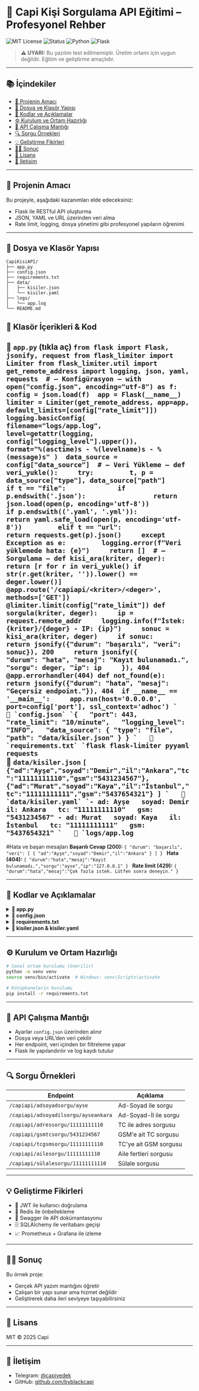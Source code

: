 
# 📘 Capi Kişi Sorgulama API Eğitimi – Profesyonel Rehber

![MIT License](https://img.shields.io/badge/license-MIT-green)
![Status](https://img.shields.io/badge/status-Eğitim%20Amaçlı-blue)
![Python](https://img.shields.io/badge/python-3.8+-yellow)
![Flask](https://img.shields.io/badge/framework-Flask-red)

> **⚠️ UYARI:** Bu yazılım test edilmemiştir. Üretim ortamı için uygun değildir. Eğitim ve geliştirme amaçlıdır.

---

## 📚 İçindekiler
- [🎯 Projenin Amacı](#-projenin-amacı)
- [📁 Dosya ve Klasör Yapısı](#-dosya-ve-klasör-yapısı)
- [🧠 Kodlar ve Açıklamalar](#-kodlar-ve-açıklamalar)
- [⚙️ Kurulum ve Ortam Hazırlığı](#️-kurulum-ve-ortam-hazırlığı)
- [🔌 API Çalışma Mantığı](#-api-çalışma-mantığı)
- [🔍 Sorgu Örnekleri](#-sorgu-örnekleri)
- [💡 Geliştirme Fikirleri](#-geliştirme-fikirleri)
- [👨‍🏫 Sonuç](#-sonuç)
- [📄 Lisans](#-lisans)
- [👋 İletişim](#-iletişim)

---

## 🎯 Projenin Amacı

Bu projeyle, aşağıdaki kazanımları elde edeceksiniz:

- Flask ile RESTful API oluşturma
- JSON, YAML ve URL üzerinden veri alma
- Rate limit, logging, dosya yönetimi gibi profesyonel yapıların öğrenimi

---

## 📁 Dosya ve Klasör Yapısı

```
CapiKisiAPI/
├── app.py
├── config.json
├── requirements.txt
├── data/
│   ├── kisiler.json
│   └── kisiler.yaml
├── logs/
│   └── app.log
└── README.md
```
## 🧠 Klasör İçerikleri & Kod
  📄 `app.py` (tıkla aç) 
  ```from flask import Flask, jsonify, request from flask_limiter import Limiter from flask_limiter.util import get_remote_address import logging, json, yaml, requests  # — Konfigürasyon — with open("config.json", encoding="utf-8") as f:     config = json.load(f)  app = Flask(__name__) limiter = Limiter(get_remote_address, app=app, default_limits=[config["rate_limit"]])  logging.basicConfig(     filename="logs/app.log",     level=getattr(logging, config["logging_level"].upper()),     format="%(asctime)s - %(levelname)s - %(message)s" )  data_source = config["data_source"]  # — Veri Yükleme — def veri_yukle():     try:         t, p = data_source["type"], data_source["path"]         if t == "file":             if p.endswith('.json'):                 return json.load(open(p, encoding='utf-8'))             if p.endswith(('.yaml', '.yml')):                 return yaml.safe_load(open(p, encoding='utf-8'))         elif t == "url":             return requests.get(p).json()     except Exception as e:         logging.error(f"Veri yüklemede hata: {e}")     return []  # — Sorgulama — def kisi_ara(kriter, deger):     return [r for r in veri_yukle() if str(r.get(kriter, '')).lower() == deger.lower()]  @app.route('/capiapi/<kriter>/<deger>', methods=['GET']) @limiter.limit(config["rate_limit"]) def sorgula(kriter, deger):     ip = request.remote_addr     logging.info(f"İstek: {kriter}/{deger} - IP: {ip}")     sonuc = kisi_ara(kriter, deger)     if sonuc:         return jsonify({"durum": "başarılı", "veri": sonuc}), 200     return jsonify({         "durum": "hata", "mesaj": "Kayıt bulunamadı.",         "sorgu": deger, "ip": ip     }), 404  @app.errorhandler(404) def not_found(e):     return jsonify({"durum": "hata", "mesaj": "Geçersiz endpoint."}), 404  if __name__ == '__main__':     app.run(host='0.0.0.0', port=config['port'], ssl_context='adhoc') `   📄 `config.json` `{   "port": 443,   "rate_limit": "10/minute",   "logging_level": "INFO",   "data_source": { "type": "file", "path": "data/kisiler.json" } } `   📄 `requirements.txt` `flask flask-limiter pyyaml requests ```   
  📄 `data/kisiler.json` 
  ```[   {"ad":"Ayşe","soyad":"Demir","il":"Ankara","tc":"11111111110","gsm":"5431234567"},   {"ad":"Murat","soyad":"Kaya","il":"İstanbul","tc":"11111111111","gsm":"5437654321"} ] `   📄 `data/kisiler.yaml` `- ad: Ayşe   soyad: Demir   il: Ankara   tc: "11111111110"   gsm: "5431234567" - ad: Murat   soyad: Kaya   il: İstanbul   tc: "11111111111"   gsm: "5437654321" `   📄 `logs/app.log```
---
#Hata ve başarı mesajları
**Başarılı Cevap (200):**
 `{ "durum": "başarılı", "veri": [ { "ad":"Ayşe","soyad":"Demir","il":"Ankara" } ] } ` 
**Hata (404):**
 `{ "durum":"hata","mesaj":"Kayıt bulunamadı.","sorgu":"ayse","ip":"127.0.0.1" } ` 
**Rate limit (429):**
 `{ "durum":"hata","mesaj":"Çok fazla istek. Lütfen sonra deneyin." } `  

---

## 🧠 Kodlar ve Açıklamalar

<details>
<summary><strong>📄 app.py</strong></summary>

```python
from flask import Flask, jsonify, request
from flask_limiter import Limiter
from flask_limiter.util import get_remote_address
import logging, json, yaml, requests

with open("config.json", "r", encoding="utf-8") as f:
    config = json.load(f)

data_source = config["data_source"]
app = Flask(__name__)
limiter = Limiter(get_remote_address, app=app, default_limits=[config["rate_limit"]])

logging.basicConfig(filename="logs/app.log", level=getattr(logging, config["logging_level"].upper()), format='%(asctime)s - %(message)s')

def veri_yukle():
    try:
        if data_source["type"] == "file":
            with open(data_source["path"], "r", encoding="utf-8") as f:
                return json.load(f) if data_source["path"].endswith(".json") else yaml.safe_load(f)
        elif data_source["type"] == "url":
            return requests.get(data_source["path"]).json()
    except:
        return []

def kisi_ara(tip, deger):
    return [kisi for kisi in veri_yukle() if kisi.get(tip, '').lower() == deger.lower()]

@app.route("/capiapi/<tip>/<deger>")
@limiter.limit(config["rate_limit"])
def sorgula(tip, deger):
    logging.info(f"/capiapi/{tip}/{deger} - IP: {request.remote_addr}")
    sonuc = kisi_ara(tip, deger)
    return jsonify({"durum": "başarılı", "veri": sonuc}), 200 if sonuc else jsonify({"durum": "hata", "mesaj": "Kayıt bulunamadı.", "ip": request.remote_addr, "sorgu": deger}), 404

@app.errorhandler(404)
def hata404(e):
    return jsonify({"durum": "hata", "mesaj": "Geçersiz istek adresi."}), 404

if __name__ == "__main__":
    app.run(host="0.0.0.0", port=config["port"], ssl_context="adhoc")
```
</details>

<details>
<summary><strong>📄 config.json</strong></summary>

```json
{
  "port": 443,
  "rate_limit": "10/minute",
  "logging_level": "INFO",
  "data_source": {
    "type": "file",
    "path": "data/kisiler.json"
  }
}
```
</details>

<details>
<summary><strong>📄 requirements.txt</strong></summary>

```
flask
flask-limiter
pyyaml
requests
```
</details>

<details>
<summary><strong>📄 kisiler.json & kisiler.yaml</strong></summary>

```json
[
  {"ad": "Ayşe", "soyad": "Demir", "il": "Ankara", "tc": "11111111110", "gsm": "5431234567"},
  {"ad": "Murat", "soyad": "Kaya", "il": "İstanbul", "tc": "11111111111", "gsm": "5437654321"}
]
```
</details>

---

## ⚙️ Kurulum ve Ortam Hazırlığı

```bash
# Sanal ortam kurulumu (önerilir)
python -m venv venv
source venv/bin/activate  # Windows: venv\Scripts\activate

# Kütüphanelerin kurulumu
pip install -r requirements.txt
```

---

## 🔌 API Çalışma Mantığı

- Ayarlar `config.json` üzerinden alınır
- Dosya veya URL’den veri çekilir
- Her endpoint, veri içinden bir filtreleme yapar
- Flask ile yapılandırılır ve log kaydı tutulur

---

## 🔍 Sorgu Örnekleri

| Endpoint | Açıklama |
|---------|----------|
| `/capiapi/adsoyadsorgu/ayse` | Ad-Soyad ile sorgu |
| `/capiapi/adsoyadilsorgu/ayseankara` | Ad-Soyad-İl ile sorgu |
| `/capiapi/adressorgu/11111111110` | TC ile adres sorgusu |
| `/capiapi/gsmtcsorgu/5431234567` | GSM'e ait TC sorgusu |
| `/capiapi/tcgsmsorgu/11111111110` | TC'ye ait GSM sorgusu |
| `/capiapi/ailesorgu/11111111110` | Aile fertleri sorgusu |
| `/capiapi/sülalesorgu/11111111110` | Sülale sorgusu |

---

## 💡 Geliştirme Fikirleri

- 🔐 JWT ile kullanıcı doğrulama
- 🔄 Redis ile önbellekleme
- 🧪 Swagger ile API dokümantasyonu
- 🗄 SQLAlchemy ile veritabanı geçişi
- 📈 Prometheus + Grafana ile izleme

---

## 👨‍🏫 Sonuç

Bu örnek proje:
- Gerçek API yazım mantığını öğretir
- Çalışan bir yapı sunar ama hizmet değildir
- Geliştirerek daha ileri seviyeye taşıyabilirsiniz

---

## 📄 Lisans

MIT © 2025 Capi

---

## 👋 İletişim

- Telegram: [@capiyedek](https://t.me/capiyedek)
- GitHub: [github.com/byblackcapi](https://github.com/byblackcapi)
